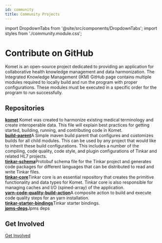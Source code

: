 ```yaml
---
id: community
title: Community Projects
---
```


import DropdownTabs from '@site/src/components/DropdownTabs';
import styles from './community.module.css';

# Contribute on GitHub

Komet is an open-source project dedicated to providing an application for collaborative health knowledge management and data harmonization. The Integrated Knowledge Management (IKM) GitHub page contains multiple modules required to locally build and run the program with proper configurations. These modules must be executed in a specific order for the program to run successfully.

## Repositories


<div>



 <div className={styles.tile}>
        <strong><a href="https://github.com/ikmdev/komet">komet</a></strong> Komet was created to harmonize existing medical terminology and create interoperable data. This file will explain best practices for getting started, building, running, and contributing code in Komet.
    </div>
  <div className={styles.tile}><strong><a href="https://github.com/ikmdev/build-parent">build-parent</a></strong>A Simple maven build parent that configures and customizes builds for all child modules. This can be used by any project that would like to inherit these build configurations. This includes a number of the compiling, code quality, code style, and plugin configurations of Tinkar and related HL7 projects.</div>
  
  <div className={styles.tile}><strong><a href="https://github.com/ikmdev/tinkar-schema">tinkar-schema</a></strong>Protobuf schema file for the Tinkar project and generates code packages for different languages that can be distributed to read and write Tinkar files.</div>
  
  <div className={styles.tile}><strong><a href="https://github.com/ikmdev/tinkar-core">tinkar-core</a></strong>Tinkar core is an essential repository that creates the primitive functionality and data types for Komet. Tinkar core is also responsible for managing caches and I/O (spined-array) of the application.</div>
  <div className={styles.tile}><strong><a href="https://github.com/ikmdev/yarn-code-quality-build-action">yarn-code-quality-build-action</a></strong>A composite action to build and execute code quality steps for an yarn installation.</div>
  <div className={styles.tile}><strong><a href="https://github.com/ikmdev/tinkar-starter-bindings">tinkar-starter-bindings</a></strong>Tinkar starter bindings.</div>
  <div className={styles.tile}><strong><a href="https://github.com/ikmdev/jpms-deps">jpms-deps</a></strong>Jpms deps</div>

</div>
<div class="unique-marker-for-hiding-next-h2"></div>

## Get Involved
<a href="https://github.com/ikmdev" className={styles.contributionButton}>Get Involved</a>
